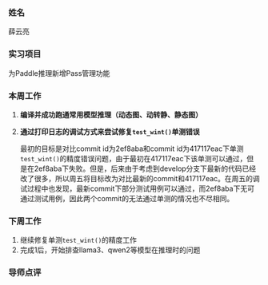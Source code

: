### 姓名

薛云亮

### 实习项目

为Paddle推理新增Pass管理功能

### 本周工作

1. **编译并成功跑通常用模型推理（动态图、动转静、静态图）**
2. **通过打印日志的调试方式来尝试修复`test_wint()`单测错误**

   最初的目标是对比commit id为2ef8aba和commit id为417117eac下单测`test_wint()`的精度错误问题，由于最初在417117eac下该单测可以通过，但是在2ef8aba下失败。但是，后来由于考虑到develop分支下最新的代码已经改了很多，所以周五将目标改为对比最新的commit和417117eac。在周五的调试过程中也发现，最新commit下部分测试用例可以通过，而2ef8aba下无可通过测试用例，因此两个commit的无法通过单测的情况也不尽相同。

### 下周工作

1. 继续修复单测`test_wint()`的精度工作
1. 完成1后，开始排查llama3、qwen2等模型在推理时的问题

### 导师点评

